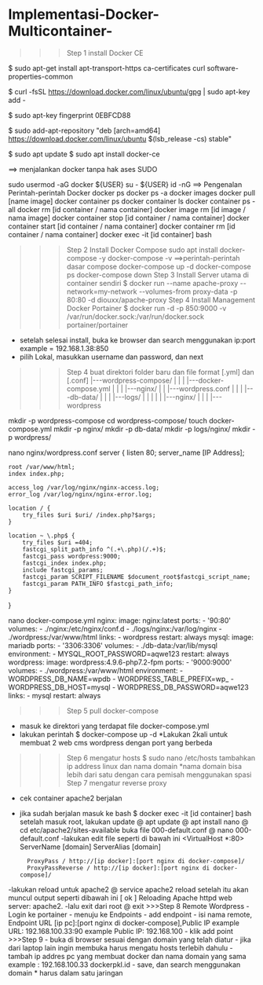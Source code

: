# Implementasi-Docker-Multicontainer-

>>>Step 1 install Docker CE

$ sudo apt-get install apt-transport-https ca-certificates curl software-properties-common

$ curl -fsSL https://download.docker.com/linux/ubuntu/gpg | sudo apt-key add -

$ sudo apt-key fingerprint 0EBFCD88

$ sudo add-apt-repository "deb [arch=amd64] https://download.docker.com/linux/ubuntu $(lsb_release -cs) stable"

$ sudo apt update
$ sudo apt install docker-ce

==> menjalankan docker tanpa hak ases SUDO

sudo usermod -aG docker ${USER}
su - ${USER}
id -nG
==> Pengenalan Perintah-perintah Docker
docker ps
docker ps -a
docker images
docker pull [name image]
docker container ps
docker container ls
docker container ps -all
docker rm [id container / nama container]
docker image rm [id image / nama image]
docker container stop [id container / nama container]
docker container start [id container / nama container]
docker container rm [id container / nama container]
docker exec -it [id container] bash
>>>Step 2 Install Docker Compose 
sudo apt install docker-compose -y
docker-compose -v
==>perintah-perintah dasar compose
docker-compose up -d
docker-compose ps
docker-compose down
>>>Step 3 Install Server utama di container sendiri
$ docker run --name apache-proxy --network=my-network --volumes-from proxy-data -p 80:80 -d diouxx/apache-proxy
>>>Step 4 Install Management Docker Portainer
$ docker run -d -p 850:9000 -v /var/run/docker.sock:/var/run/docker.sock portainer/portainer
- setelah selesai install, 
  buka ke browser dan search menggunakan ip:port
  example = 192.168.1.38:850
- pilih Lokal, masukkan username dan password, dan next
>>>Step 4 buat direktori folder baru dan file format [.yml] dan [.conf]
|---wordpress-compose/
| |
| |---docker-compose.yml
| |
| |---nginx/
| |   |---wordpress.conf
| |
| |---db-data/
| |
| |---logs/
| |   |
| |   |---nginx/
| |
| |---wordpress

mkdir -p wordpress-compose
cd wordpress-compose/
touch docker-compose.yml
mkdir -p nginx/
mkdir -p db-data/
mkdir -p logs/nginx/
mkdir -p wordpress/


nano nginx/wordpress.conf
server {
    listen 80;
    server_name [IP Address];

    root /var/www/html;
    index index.php;

    access_log /var/log/nginx/nginx-access.log;
    error_log /var/log/nginx/nginx-error.log;

    location / {
        try_files $uri $uri/ /index.php?$args;
    }

    location ~ \.php$ {
        try_files $uri =404;
        fastcgi_split_path_info ^(.+\.php)(/.+)$;
        fastcgi_pass wordpress:9000;
        fastcgi_index index.php;
        include fastcgi_params;
        fastcgi_param SCRIPT_FILENAME $document_root$fastcgi_script_name;
        fastcgi_param PATH_INFO $fastcgi_path_info;
    }
}


nano docker-compose.yml
nginx:
    image: nginx:latest
    ports:
        - '90:80'
    volumes:
        - ./nginx:/etc/nginx/conf.d
        - ./logs/nginx:/var/log/nginx
        - ./wordpress:/var/www/html
    links:
        - wordpress
    restart: always
mysql:
    image: mariadb
    ports:
        - '3306:3306'
    volumes:
        - ./db-data:/var/lib/mysql
    environment:
        - MYSQL_ROOT_PASSWORD=aqwe123
    restart: always
wordpress:
    image: wordpress:4.9.6-php7.2-fpm
    ports:
        - '9000:9000'
    volumes:
        - ./wordpress:/var/www/html
    environment:
        - WORDPRESS_DB_NAME=wpdb
        - WORDPRESS_TABLE_PREFIX=wp_
        - WORDPRESS_DB_HOST=mysql
        - WORDPRESS_DB_PASSWORD=aqwe123
    links:
        - mysql
    restart: always
>>>Step 5 pull docker-compose
- masuk ke direktori yang terdapat file docker-compose.yml
- lakukan perintah $ docker-compose up -d
*Lakukan 2kali untuk membuat 2 web cms wordpress dengan port yang berbeda
>>>Step 6 mengatur hosts
$ sudo nano /etc/hosts
tambahkan ip address linux dan nama domain
*nama domain bisa lebih dari satu dengan cara pemisah menggunakan spasi
>>>Step 7 mengatur reverse proxy
- cek container apache2 berjalan
- jika sudah berjalan masuk ke bash
$ docker exec -it [id container] bash
setelah masuk root, lakukan update
@ apt update 
@ apt install nano
@ cd etc/apache2/sites-available
buka file 000-default.conf
@ nano 000-default.conf
-lakukan edit file seperti di bawah ini
<VirtualHost *:80>
        ServerName [domain]
        ServerAlias [domain]

        ProxyPass / http://[ip docker]:[port nginx di docker-compose]/
        ProxyPassReverse / http://[ip docker]:[port nginx di docker-compose]/
</VirtualHost>
-lakukan reload untuk apache2
@ service apache2 reload
setelah itu akan muncul output seperti dibawah ini
[ ok ] Reloading Apache httpd web server: apache2.
-lalu exit dari root
@ exit
>>>Step 8 Remote Wordpress
- Login ke portainer 
- menuju ke Endpoints
- add endpoint
- isi nama remote, Endpoint URL [ip pc]:[port nginx di docker-compose],Public IP
 example URL: 192.168.100.33:90
 example Public IP: 192.168.100
- klik add point
>>>Step 9
- buka di browser sesuai dengan domain yang telah diatur
- jika dari laptop lain ingin membuka harus mengatu hosts terlebih dahulu
- tambah ip addres pc yang membuat docker dan nama domain yang sama
example : 192.168.100.33  dockerpkl.id
- save, dan search menggunakan domain
* harus dalam satu jaringan 
